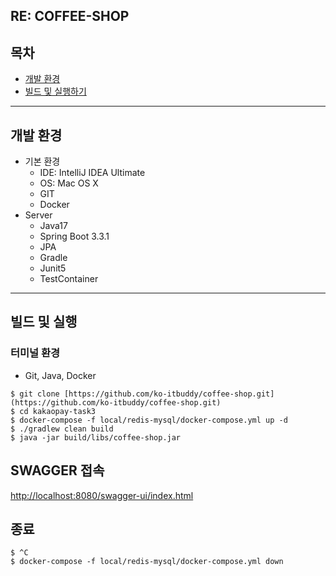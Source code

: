 ## RE: COFFEE-SHOP


## 목차
- [개발 환경](#개발-환경)
- [빌드 및 실행하기](#빌드-및-실행하기)

---

## 개발 환경
- 기본 환경
    - IDE: IntelliJ IDEA Ultimate
    - OS: Mac OS X
    - GIT
    - Docker
- Server
    - Java17
    - Spring Boot 3.3.1
    - JPA
    - Gradle
    - Junit5
    - TestContainer

---

## 빌드 및 실행
### 터미널 환경
- Git, Java, Docker

```
$ git clone [https://github.com/ko-itbuddy/coffee-shop.git](https://github.com/ko-itbuddy/coffee-shop.git)
$ cd kakaopay-task3
$ docker-compose -f local/redis-mysql/docker-compose.yml up -d
$ ./gradlew clean build
$ java -jar build/libs/coffee-shop.jar
```

## SWAGGER 접속
[http://localhost:8080/swagger-ui/index.html](http://localhost:8080/swagger-ui/index.html)

## 종료
```
$ ^C
$ docker-compose -f local/redis-mysql/docker-compose.yml down
```
